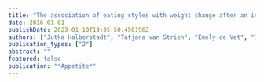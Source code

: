 ```yaml
---
title: "The association of eating styles with weight change after an intensive combined lifestyle intervention for children and adolescents with severe obesity"
date: 2016-01-01
publishDate: 2023-01-10T13:35:50.450196Z
authors: ["Jutka Halberstadt", "Tatjana van Strien", "Emely de Vet", "Iris Eekhout", "Caroline Braet", "Jacob C Seidell"]
publication_types: ["2"]
abstract: ""
featured: false
publication: "*Appetite*"
---
```


